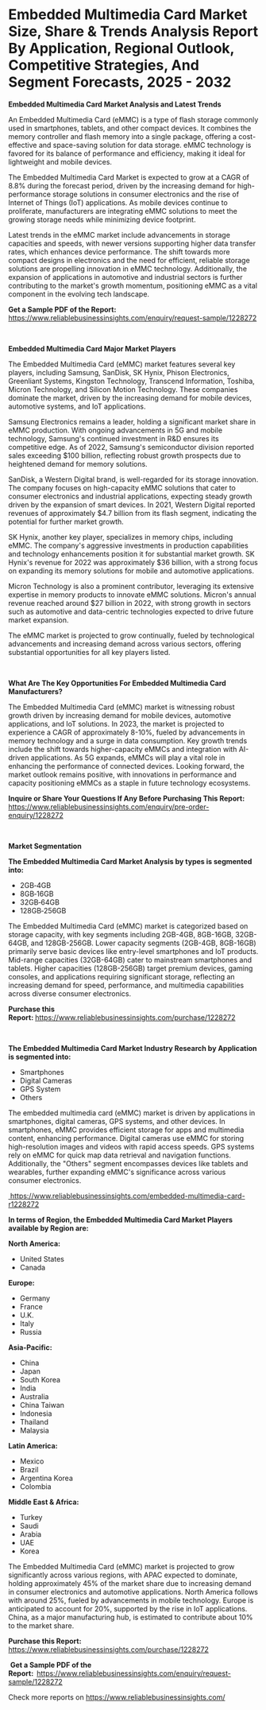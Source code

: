 <p><h1>Embedded Multimedia Card Market Size, Share & Trends Analysis Report By Application, Regional Outlook, Competitive Strategies, And Segment Forecasts, 2025 - 2032</h1></p><p><strong>Embedded Multimedia Card Market Analysis and Latest Trends</strong></p>
<p><p>An Embedded Multimedia Card (eMMC) is a type of flash storage commonly used in smartphones, tablets, and other compact devices. It combines the memory controller and flash memory into a single package, offering a cost-effective and space-saving solution for data storage. eMMC technology is favored for its balance of performance and efficiency, making it ideal for lightweight and mobile devices.</p><p>The Embedded Multimedia Card Market is expected to grow at a CAGR of 8.8% during the forecast period, driven by the increasing demand for high-performance storage solutions in consumer electronics and the rise of Internet of Things (IoT) applications. As mobile devices continue to proliferate, manufacturers are integrating eMMC solutions to meet the growing storage needs while minimizing device footprint.</p><p>Latest trends in the eMMC market include advancements in storage capacities and speeds, with newer versions supporting higher data transfer rates, which enhances device performance. The shift towards more compact designs in electronics and the need for efficient, reliable storage solutions are propelling innovation in eMMC technology. Additionally, the expansion of applications in automotive and industrial sectors is further contributing to the market's growth momentum, positioning eMMC as a vital component in the evolving tech landscape.</p></p>
<p><strong>Get a Sample PDF of the Report:&nbsp;</strong> <a href="https://www.reliablebusinessinsights.com/enquiry/request-sample/1228272?utm_campaign=2226&utm_medium=2&utm_source=Github&utm_content=ia&utm_term=10022025&utm_id=embedded-multimedia-card">https://www.reliablebusinessinsights.com/enquiry/request-sample/1228272</a></p>
<p>&nbsp;</p>
<p><strong>Embedded Multimedia Card Major Market Players</strong></p>
<p><p>The Embedded Multimedia Card (eMMC) market features several key players, including Samsung, SanDisk, SK Hynix, Phison Electronics, Greenliant Systems, Kingston Technology, Transcend Information, Toshiba, Micron Technology, and Silicon Motion Technology. These companies dominate the market, driven by the increasing demand for mobile devices, automotive systems, and IoT applications.</p><p>Samsung Electronics remains a leader, holding a significant market share in eMMC production. With ongoing advancements in 5G and mobile technology, Samsung's continued investment in R&D ensures its competitive edge. As of 2022, Samsung's semiconductor division reported sales exceeding $100 billion, reflecting robust growth prospects due to heightened demand for memory solutions.</p><p>SanDisk, a Western Digital brand, is well-regarded for its storage innovation. The company focuses on high-capacity eMMC solutions that cater to consumer electronics and industrial applications, expecting steady growth driven by the expansion of smart devices. In 2021, Western Digital reported revenues of approximately $4.7 billion from its flash segment, indicating the potential for further market growth.</p><p>SK Hynix, another key player, specializes in memory chips, including eMMC. The company's aggressive investments in production capabilities and technology enhancements position it for substantial market growth. SK Hynix's revenue for 2022 was approximately $36 billion, with a strong focus on expanding its memory solutions for mobile and automotive applications.</p><p>Micron Technology is also a prominent contributor, leveraging its extensive expertise in memory products to innovate eMMC solutions. Micron's annual revenue reached around $27 billion in 2022, with strong growth in sectors such as automotive and data-centric technologies expected to drive future market expansion.</p><p>The eMMC market is projected to grow continually, fueled by technological advancements and increasing demand across various sectors, offering substantial opportunities for all key players listed.</p></p>
<p>&nbsp;</p>
<p><strong>What Are The Key Opportunities For Embedded Multimedia Card Manufacturers?</strong></p>
<p><p>The Embedded Multimedia Card (eMMC) market is witnessing robust growth driven by increasing demand for mobile devices, automotive applications, and IoT solutions. In 2023, the market is projected to experience a CAGR of approximately 8-10%, fueled by advancements in memory technology and a surge in data consumption. Key growth trends include the shift towards higher-capacity eMMCs and integration with AI-driven applications. As 5G expands, eMMCs will play a vital role in enhancing the performance of connected devices. Looking forward, the market outlook remains positive, with innovations in performance and capacity positioning eMMCs as a staple in future technology ecosystems.</p></p>
<p><strong>Inquire or Share Your Questions If Any Before Purchasing This Report:</strong> <a href="https://www.reliablebusinessinsights.com/enquiry/pre-order-enquiry/1228272?utm_campaign=2226&utm_medium=2&utm_source=Github&utm_content=ia&utm_term=10022025&utm_id=embedded-multimedia-card">https://www.reliablebusinessinsights.com/enquiry/pre-order-enquiry/1228272</a></p>
<p>&nbsp;</p>
<p><strong>Market Segmentation</strong></p>
<p><strong>The Embedded Multimedia Card Market Analysis by types is segmented into:</strong></p>
<p><ul><li>2GB‐4GB</li><li>8GB‐16GB</li><li>32GB‐64GB</li><li>128GB‐256GB</li></ul></p>
<p><p>The Embedded Multimedia Card (eMMC) market is categorized based on storage capacity, with key segments including 2GB-4GB, 8GB-16GB, 32GB-64GB, and 128GB-256GB. Lower capacity segments (2GB-4GB, 8GB-16GB) primarily serve basic devices like entry-level smartphones and IoT products. Mid-range capacities (32GB-64GB) cater to mainstream smartphones and tablets. Higher capacities (128GB-256GB) target premium devices, gaming consoles, and applications requiring significant storage, reflecting an increasing demand for speed, performance, and multimedia capabilities across diverse consumer electronics.</p></p>
<p><strong>Purchase this Report:&nbsp;</strong><a href="https://www.reliablebusinessinsights.com/purchase/1228272?utm_campaign=2226&utm_medium=2&utm_source=Github&utm_content=ia&utm_term=10022025&utm_id=embedded-multimedia-card">https://www.reliablebusinessinsights.com/purchase/1228272</a></p>
<p>&nbsp;</p>
<p><strong>The Embedded Multimedia Card Market Industry Research by Application is segmented into:</strong></p>
<p><ul><li>Smartphones</li><li>Digital Cameras</li><li>GPS System</li><li>Others</li></ul></p>
<p><p>The embedded multimedia card (eMMC) market is driven by applications in smartphones, digital cameras, GPS systems, and other devices. In smartphones, eMMC provides efficient storage for apps and multimedia content, enhancing performance. Digital cameras use eMMC for storing high-resolution images and videos with rapid access speeds. GPS systems rely on eMMC for quick map data retrieval and navigation functions. Additionally, the "Others" segment encompasses devices like tablets and wearables, further expanding eMMC's significance across various consumer electronics.</p></p>
<p><a href="https://www.reliablebusinessinsights.com/embedded-multimedia-card-r1228272?utm_campaign=2226&utm_medium=2&utm_source=Github&utm_content=ia&utm_term=10022025&utm_id=embedded-multimedia-card">&nbsp;https://www.reliablebusinessinsights.com/embedded-multimedia-card-r1228272</a></p>
<p><strong>In terms of Region, the Embedded Multimedia Card Market Players available by Region are:</strong></p>
<p>
    <p> <strong> North America: </strong>
        <ul>
            <li>United States</li>
            <li>Canada</li>
        </ul>
        </p> 
    <p> <strong> Europe: </strong>
        <ul>
            <li>Germany</li>
            <li>France</li>
            <li>U.K.</li>
            <li>Italy</li>
            <li>Russia</li>
        </ul>
        </p> 
    <p> <strong> Asia-Pacific: </strong>
        <ul>
            <li>China</li>
            <li>Japan</li>
            <li>South Korea</li>
            <li>India</li>
            <li>Australia</li>
            <li>China Taiwan</li>
            <li>Indonesia</li>
            <li>Thailand</li>
            <li>Malaysia</li>
        </ul>
        </p> 
    <p> <strong> Latin America: </strong>
        <ul>
            <li>Mexico</li>
            <li>Brazil</li>
            <li>Argentina Korea</li>
            <li>Colombia</li>
        </ul>
        </p> 
    <p> <strong> Middle East & Africa: </strong>
        <ul>
            <li>Turkey</li>
            <li>Saudi</li>
            <li>Arabia</li>
            <li>UAE</li>
            <li>Korea</li>
        </ul>
    </p>
    </p>
<p><p>The Embedded Multimedia Card (eMMC) market is projected to grow significantly across various regions, with APAC expected to dominate, holding approximately 45% of the market share due to increasing demand in consumer electronics and automotive applications. North America follows with around 25%, fueled by advancements in mobile technology. Europe is anticipated to account for 20%, supported by the rise in IoT applications. China, as a major manufacturing hub, is estimated to contribute about 10% to the market share.</p></p>
<p><strong>Purchase this Report: </strong><a href="https://www.reliablebusinessinsights.com/purchase/1228272?utm_campaign=2226&utm_medium=2&utm_source=Github&utm_content=ia&utm_term=10022025&utm_id=embedded-multimedia-card">https://www.reliablebusinessinsights.com/purchase/1228272</a></p>
<p>&nbsp;<strong>Get a Sample PDF of the Report:&nbsp;&nbsp;</strong><a href="https://www.reliablebusinessinsights.com/enquiry/request-sample/1228272?utm_campaign=2226&utm_medium=2&utm_source=Github&utm_content=ia&utm_term=10022025&utm_id=embedded-multimedia-card">https://www.reliablebusinessinsights.com/enquiry/request-sample/1228272</a></p>
<p><strong></strong></p>
<p>Check more reports on <a href="https://www.reliablebusinessinsights.com/?utm_campaign=2226&utm_medium=2&utm_source=Github&utm_content=ia&utm_term=10022025&utm_id=embedded-multimedia-card">https://www.reliablebusinessinsights.com/</a></p>